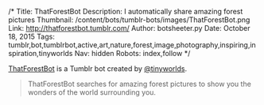 /*
Title: ThatForestBot
Description:  I automatically share amazing forest pictures
Thumbnail: /content/bots/tumblr-bots/images/ThatForestBot.png
Link: http://thatforestbot.tumblr.com/
Author: botsheeter.py
Date: October 18, 2015
Tags: tumblr,bot,tumblrbot,active,art,nature,forest,image,photography,inspiring,inspiration,tinyworlds
Nav: hidden
Robots: index,follow
*/

[ThatForestBot](http://thatforestbot.tumblr.com/) is a Tumblr bot created by [@tinyworlds](https://twitter.com/tinyworlds). 

> ThatForestBot searches for amazing forest pictures to show you the wonders of the world surrounding you.
